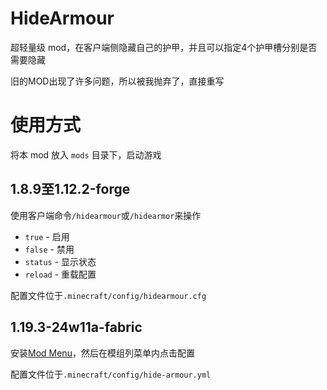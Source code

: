 # HideArmour
超轻量级 mod，在客户端侧隐藏自己的护甲，并且可以指定4个护甲槽分别是否需要隐藏

旧的MOD出现了许多问题，所以被我抛弃了，直接重写

# 使用方式
将本 mod 放入 `mods` 目录下，启动游戏

## 1.8.9至1.12.2-forge
使用客户端命令`/hidearmour`或`/hidearmor`来操作

- `true` - 启用
- `false` - 禁用
- `status` - 显示状态
- `reload` - 重载配置

配置文件位于`.minecraft/config/hidearmour.cfg`

## 1.19.3-24w11a-fabric
安装[Mod Menu](https://modrinth.com/mod/modmenu)，然后在模组列菜单内点击配置

配置文件位于`.minecraft/config/hide-armour.yml`
